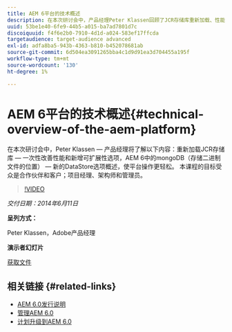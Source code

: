 ```yaml
---
title: AEM 6平台的技术概述
description: 在本次研讨会中，产品经理Peter Klassen回顾了JCR存储库重新加载、性能改进和新的可扩展性选项。
uuid: 53be1e40-6fe9-44b5-a015-ba7ad7801d7c
discoiquuid: f4f6e2b0-7910-4d1d-a024-583ef17ffcda
targetaudience: target-audience advanced
exl-id: adfa8ba5-943b-4363-b810-b452078681ab
source-git-commit: 6d504ea3091265bba4c1d9d91ea3d704455a195f
workflow-type: tm+mt
source-wordcount: '130'
ht-degree: 1%

---
```


# AEM 6平台的技术概述{#technical-overview-of-the-aem-platform}

在本次研讨会中，Peter Klassen — 产品经理将了解以下内容：重新加载JCR存储库 — 一次性改善性能和新增可扩展性选项，AEM 6中的mongoDB（存储二进制文件的位置） — 新的DataStore选项概述，使平台操作更轻松。 本课程的目标受众是合作伙伴和客户；项目经理、架构师和管理员。

>[!VIDEO](https://video.tv.adobe.com/v/19517/?quality=9)

*交付日期：2014年6月11日*

**呈列方式：**

Peter Klassen，Adobe产品经理

**演示者幻灯片**

[获取文件](assets/aem6-platform-whatsnew.pdf)

## 相关链接 {#related-links}

* [AEM 6.0发行说明](http://docs.adobe.com/content/docs/en/aem/6-0/release-notes.html)
* [管理AEM 6.0](http://docs.adobe.com/docs/en/aem/6-0/manage.html)
* [计划升级到AEM 6.0](http://docs.adobe.com/content/docs/en/aem/6-0/deploy/upgrade/planning.html)
